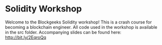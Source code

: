 # Solidity Workshop
Welcome to the Blockgeeks Solidity workshop! This is a crash course for becoming a blockchain engineer. All code used in the workshop is available in the src folder. Accompanying slides can be found here: http://bit.ly/2EqroQq
